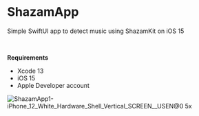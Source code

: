 # ShazamApp
Simple SwiftUI app to detect music using ShazamKit on iOS 15

<br>

**Requirements**
* Xcode 13
* iOS 15
* Apple Developer account

![ShazamApp1-iPhone_12_White_Hardware_Shell_Vertical_SCREEN__USEN@0 5x](https://user-images.githubusercontent.com/19838220/122335563-1bc70980-cf59-11eb-977e-42f4df50b8b4.png)
